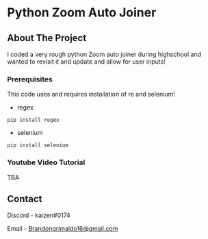 # Python Zoom Auto Joiner
## About The Project
I coded a very rough python Zoom auto joiner during highschool and wanted to revisit it and update and allow for user inputs!


### Prerequisites
This code uses and requires installation of re and selenium!
* regex
```
pip install regex
```
* selenium
```
pip install selenium
```
### Youtube Video Tutorial
TBA


## Contact
Discord - kaizen#0174

Email - Brandongrimaldo16@gmail.com
